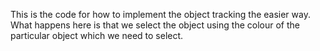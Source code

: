 This is the code for how to implement the object tracking the easier way.
What happens here is that we select the object using the colour of the particular object which we need to select. 

